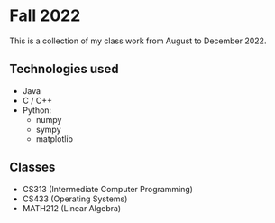 # Fall 2022
This is a collection of my class work from August to December 2022.

## Technologies used
- Java
- C / C++
- Python:
    - numpy 
    - sympy
    - matplotlib

## Classes
- CS313 (Intermediate Computer Programming)
- CS433 (Operating Systems)
- MATH212 (Linear Algebra)